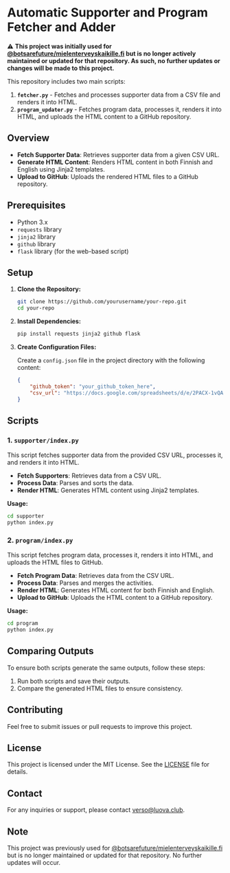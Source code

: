 # Automatic Supporter and Program Fetcher and Adder

⚠️ **This project was initially used for [@botsarefuture/mielenterveyskaikille.fi](https://github.com/botsarefuture/mielenterveyskaikille.fi) but is no longer actively maintained or updated for that repository. As such, no further updates or changes will be made to this project.**

This repository includes two main scripts:

1. **`fetcher.py`** - Fetches and processes supporter data from a CSV file and renders it into HTML.
2. **`program_updater.py`** - Fetches program data, processes it, renders it into HTML, and uploads the HTML content to a GitHub repository.

## Overview

- **Fetch Supporter Data**: Retrieves supporter data from a given CSV URL.
- **Generate HTML Content**: Renders HTML content in both Finnish and English using Jinja2 templates.
- **Upload to GitHub**: Uploads the rendered HTML files to a GitHub repository.

## Prerequisites

- Python 3.x
- `requests` library
- `jinja2` library
- `github` library
- `flask` library (for the web-based script)

## Setup

1. **Clone the Repository:**

    ```bash
    git clone https://github.com/yourusername/your-repo.git
    cd your-repo
    ```

2. **Install Dependencies:**

    ```bash
    pip install requests jinja2 github flask
    ```

3. **Create Configuration Files:**

    Create a `config.json` file in the project directory with the following content:

    ```json
    {
        "github_token": "your_github_token_here",
        "csv_url": "https://docs.google.com/spreadsheets/d/e/2PACX-1vQAeXyT7fqbkHT0bS57RxSYfVK8H247S97BiEQ8yiPoHPJho5Zic9sy7pwI1tF0eyNtFaaZ_KRpGt09/pub?gid=0&single=true&output=csv"
    }
    ```

## Scripts

### 1. `supporter/index.py`

This script fetches supporter data from the provided CSV URL, processes it, and renders it into HTML.

- **Fetch Supporters**: Retrieves data from a CSV URL.
- **Process Data**: Parses and sorts the data.
- **Render HTML**: Generates HTML content using Jinja2 templates.

**Usage:**

```bash
cd supporter
python index.py
```

### 2. `program/index.py`

This script fetches program data, processes it, renders it into HTML, and uploads the HTML files to GitHub.

- **Fetch Program Data**: Retrieves data from the CSV URL.
- **Process Data**: Parses and merges the activities.
- **Render HTML**: Generates HTML content for both Finnish and English.
- **Upload to GitHub**: Uploads the HTML content to a GitHub repository.

**Usage:**

```bash
cd program
python index.py
```

## Comparing Outputs

To ensure both scripts generate the same outputs, follow these steps:

1. Run both scripts and save their outputs.
2. Compare the generated HTML files to ensure consistency.

## Contributing

Feel free to submit issues or pull requests to improve this project. 

## License

This project is licensed under the MIT License. See the [LICENSE](LICENSE) file for details.

## Contact

For any inquiries or support, please contact [verso@luova.club](mailto:verso@luova.club).

## Note

This project was previously used for [@botsarefuture/mielenterveyskaikille.fi](https://github.com/botsarefuture/mielenterveyskaikille.fi) but is no longer maintained or updated for that repository. No further updates will occur.